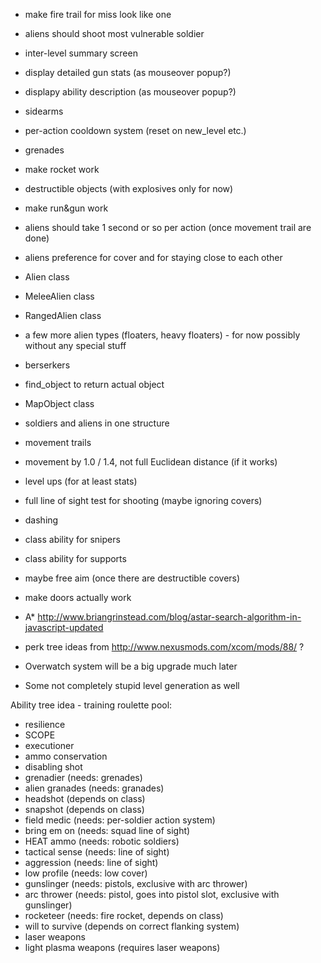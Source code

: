 * make fire trail for miss look like one
* aliens should shoot most vulnerable soldier
* inter-level summary screen
* display detailed gun stats (as mouseover popup?)
* displapy ability description (as mouseover popup?)
* sidearms

* per-action cooldown system (reset on new_level etc.)
* grenades
* make rocket work

* destructible objects (with explosives only for now)

* make run&gun work

* aliens should take 1 second or so per action (once movement trail are done)
* aliens preference for cover and for staying close to each other

* Alien class
* MeleeAlien class
* RangedAlien class
* a few more alien types (floaters, heavy floaters) - for now possibly without any special stuff
* berserkers
* find_object to return actual object
* MapObject class

* soldiers and aliens in one structure
* movement trails
* movement by 1.0 / 1.4, not full Euclidean distance (if it works)
* level ups (for at least stats)
* full line of sight test for shooting (maybe ignoring covers)
* dashing
* class ability for snipers
* class ability for supports
* maybe free aim (once there are destructible covers)
* make doors actually work

* A* http://www.briangrinstead.com/blog/astar-search-algorithm-in-javascript-updated
* perk tree ideas from http://www.nexusmods.com/xcom/mods/88/ ?
* Overwatch system will be a big upgrade much later
* Some not completely stupid level generation as well

Ability tree idea - training roulette pool:
* resilience
* SCOPE
* executioner
* ammo conservation
* disabling shot
* grenadier (needs: grenades)
* alien granades (needs: granades)
* headshot (depends on class)
* snapshot (depends on class)
* field medic (needs: per-soldier action system)
* bring em on (needs: squad line of sight)
* HEAT ammo (needs: robotic soldiers)
* tactical sense (needs: line of sight)
* aggression (needs: line of sight)
* low profile (needs: low cover)
* gunslinger (needs: pistols, exclusive with arc thrower)
* arc thrower (needs: pistol, goes into pistol slot, exclusive with gunslinger)
* rocketeer (needs: fire rocket, depends on class)
* will to survive (depends on correct flanking system)
* laser weapons
* light plasma weapons (requires laser weapons)
